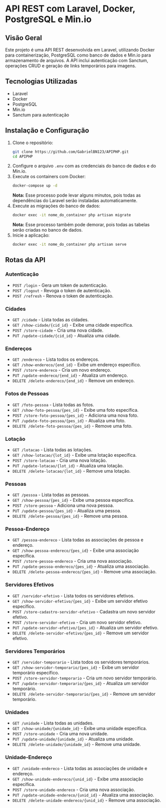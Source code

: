 # API REST com Laravel, Docker, PostgreSQL e Min.io

## Visão Geral
Este projeto é uma API REST desenvolvida em Laravel, utilizando Docker para containerização, PostgreSQL como banco de dados e Min.io para armazenamento de arquivos. A API inclui autenticação com Sanctum, operações CRUD e geração de links temporários para imagens.

## Tecnologias Utilizadas
- Laravel
- Docker
- PostgreSQL
- Min.io
- Sanctum para autenticação

## Instalação e Configuração
1. Clone o repositório:
   ```bash
   git clone https://github.com/GabrielBN123/APIPHP.git
   cd APIPHP
   ```
2. Configure o arquivo `.env` com as credenciais do banco de dados e do Min.io.
3. Execute os containers com Docker:
   ```bash
   docker-compose up -d
   ```
   **Nota:** Esse processo pode levar alguns minutos, pois todas as dependências do Laravel serão instaladas automaticamente.
4. Execute as migrações do banco de dados:
   ```bash
   docker exec -it nome_do_container php artisan migrate
   ```
   **Nota:** Esse processo também pode demorar, pois todas as tabelas serão criadas no banco de dados.
5. Inicie a aplicação:
   ```bash
   docker exec -it nome_do_container php artisan serve
   ```

## Rotas da API

### Autenticação
- `POST /login` - Gera um token de autenticação.
- `POST /logout` - Revoga o token de autenticação.
- `POST /refresh` - Renova o token de autenticação.

### Cidades
- `GET /cidade` - Lista todas as cidades.
- `GET /show-cidade/{cid_id}` - Exibe uma cidade específica.
- `POST /store-cidade` - Cria uma nova cidade.
- `PUT /update-cidade/{cid_id}` - Atualiza uma cidade.

### Endereços
- `GET /endereco` - Lista todos os endereços.
- `GET /show-endereco/{end_id}` - Exibe um endereço específico.
- `POST /store-endereco` - Cria um novo endereço.
- `PUT /update-endereco/{end_id}` - Atualiza um endereço.
- `DELETE /delete-endereco/{end_id}` - Remove um endereço.

### Fotos de Pessoas
- `GET /foto-pessoa` - Lista todas as fotos.
- `GET /show-foto-pessoa/{pes_id}` - Exibe uma foto específica.
- `POST /store-foto-pessoa/{pes_id}` - Adiciona uma nova foto.
- `PUT /update-foto-pessoa/{pes_id}` - Atualiza uma foto.
- `DELETE /delete-foto-pessoa/{pes_id}` - Remove uma foto.

### Lotação
- `GET /lotacao` - Lista todas as lotações.
- `GET /show-lotacao/{lot_id}` - Exibe uma lotação específica.
- `POST /store-lotacao` - Cria uma nova lotação.
- `PUT /update-lotacao/{lot_id}` - Atualiza uma lotação.
- `DELETE /delete-lotacao/{lot_id}` - Remove uma lotação.

### Pessoas
- `GET /pessoa` - Lista todas as pessoas.
- `GET /show-pessoa/{pes_id}` - Exibe uma pessoa específica.
- `POST /store-pessoa` - Adiciona uma nova pessoa.
- `PUT /update-pessoa/{pes_id}` - Atualiza uma pessoa.
- `DELETE /delete-pessoa/{pes_id}` - Remove uma pessoa.

### Pessoa-Endereço
- `GET /pessoa-endereco` - Lista todas as associações de pessoa e endereço.
- `GET /show-pessoa-endereco/{pes_id}` - Exibe uma associação específica.
- `POST /store-pessoa-endereco` - Cria uma nova associação.
- `PUT /update-pessoa-endereco/{pes_id}` - Atualiza uma associação.
- `DELETE /delete-pessoa-endereco/{pes_id}` - Remove uma associação.

### Servidores Efetivos
- `GET /servidor-efetivo` - Lista todos os servidores efetivos.
- `GET /show-servidor-efetivo/{pes_id}` - Exibe um servidor efetivo específico.
- `POST /store-cadastro-servidor-efetivo` - Cadastra um novo servidor efetivo.
- `POST /store-servidor-efetivo` - Cria um novo servidor efetivo.
- `PUT /update-servidor-efetivo/{pes_id}` - Atualiza um servidor efetivo.
- `DELETE /delete-servidor-efetivo/{pes_id}` - Remove um servidor efetivo.

### Servidores Temporários
- `GET /servidor-temporario` - Lista todos os servidores temporários.
- `GET /show-servidor-temporario/{pes_id}` - Exibe um servidor temporário específico.
- `POST /store-servidor-temporario` - Cria um novo servidor temporário.
- `PUT /update-servidor-temporario/{pes_id}` - Atualiza um servidor temporário.
- `DELETE /delete-servidor-temporario/{pes_id}` - Remove um servidor temporário.

### Unidades
- `GET /unidade` - Lista todas as unidades.
- `GET /show-unidade/{unidade_id}` - Exibe uma unidade específica.
- `POST /store-unidade` - Cria uma nova unidade.
- `PUT /update-unidade/{unidade_id}` - Atualiza uma unidade.
- `DELETE /delete-unidade/{unidade_id}` - Remove uma unidade.

### Unidade-Endereço
- `GET /unidade-endereco` - Lista todas as associações de unidade e endereço.
- `GET /show-unidade-endereco/{unid_id}` - Exibe uma associação específica.
- `POST /store-unidade-endereco` - Cria uma nova associação.
- `PUT /update-unidade-endereco/{unid_id}` - Atualiza uma associação.
- `DELETE /delete-unidade-endereco/{unid_id}` - Remove uma associação.
